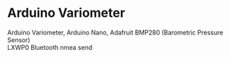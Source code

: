 # Arduino Variometer
Arduino Variometer, Arduino Nano, Adafruit BMP280 (Barometric Pressure Sensor) </br>
LXWP0 Bluetooth nmea send
